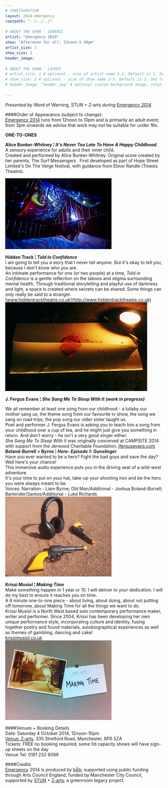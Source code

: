 ```yaml
---
# CONFIGURATION
layout: 2014-emergency
rootpath: "../../../"

# ABOUT THE SHOW - GENERIC
artist: "Emergency 2014"
show: "Afternoon for all: 12noon-5.30pm"
artist_size: 1
show_size: 3
header_image:

# ABOUT THE SHOW - LAYOUT
# artist_size: 1 # optional - size of artist name 1-5. Default is 1. Set longer names to lower values
# show_size: 2 # optional - size of show name 2-5. Default is 2. Set longer names to lower values
# header_image: "header.jpg" # optional custom background image, relative to current page

---
```

*Presented by* Word of Warning, STUN + Z-arts *during* [Emergency 2014](/current/2014-emergency)    
          
####Order of Appearance (subject to change):      
[Emergency 2014](/current/2014-emergency) runs from 12noon to 10pm and is primarily an adult event; from 3pm onwards we *advise* that work may not be suitable for under 18s.      
       
**ONE-TO-ONES**     

**Alice Bunker-Whitney ¦ *It's Never Too Late To Have A Happy Childhood.***    	
A sensory experience for adults and their inner child.    
Created and performed by Alice Bunker-Whitney.  Original score created by her parents, The Surf Messengers    .
First developed as part of Hope Street Limited's On The Verge festival, with guidance from Elinor Randle (Tmesis Theatre).    
      
![Alice Bunker-Whitney](alicebw.jpg)     

**Hidden Track ¦ *Told in Confidence***      
I am going to tell you a story that I never tell anyone. But it's okay to tell you, because I don't know who you are.    
An intimate performance for one (or two people) at a time, *Told in Confidence* is a gentle reflection on the taboos and stigma surrounding mental health. Through traditional storytelling and playful use of darkness and light, a space is created where secrets can be shared. Some things can only really be said to a stranger.    
[www.hiddentracktheatre.co.uk](http://www.hiddentracktheatre.co.uk)     
![Hidden Track](HTrack.jpg)    


**J. Fergus Evans ¦ *She Sang Me To Sleep With It (work in progress)***      

We all remember at least one song from our childhood - a lullaby our mother sang us, the theme song from our favourite tv show, the song we sang on road trips, the pop song our older sister taught us.     
Poet and performer J. Fergus Evans is asking you to teach him a song from your childhood over a cup of tea, and he might just give you something in return. And don't worry - he isn't a very good singer either.    
*She Sang Me To Sleep With It* was originally conceived at CAMPSITE 2014 with support from the Jerwood Charitable Foundation.                                                                                                                                                  [jfergusevans.com](http://www.jfergusevans.com)                                                                                                                                                            	
**Boland-Burrell + Byrne ¦ *Hero- Episode 1: Gunslinger***     
Have you ever wanted to be a hero? Fight the bad guys and save the day?    
Well here's your chance!     
This immersive audio experience puts you in the driving seat of a wild-west adventure.    
It's your time to put on your hat, take-up your shooting iron and be the hero you were always meant to be.    
Voices:   Narration - Liam Byrne;  Old Man/Additional - Joshua Boland-Burrell;  Bartender/Santos/Additional - Luke Richards    
![Boland-Burrell + Byrne](LiamB.jpg)     
 
**Krissi Musiol ¦ *Making Time***    
Make something happen in 1 year or 10.  I will deliver to your dedication.  I will do my best to ensure it reaches you on time.    
A 6 minute one-to-one piece - about living, about doing, about not putting off tomorrow, about Making Time for all the things we want to do.    
Krissi Musiol is a North West based solo contemporary performance maker, writer and performer. Since 2004, Krissi has been developing her own unique performance style, incorporating culture and identity, fusing together poetry and found materials, autobiographical experiences as well as themes of gambling, dancing and cake!     
[krissimusiol.co.uk](http://krissimusiol.co.uk)    
![Krissi Musiol](KMusiol.jpg)     

          
####Venues + Booking Details  
Date: Saturday 4 October 2014, 12noon-10pm        
[Venue: Z-arts](http://www.z-arts.org/about-us/getting-here), 335 Stretford Road, Manchester, M15 5ZA         
Tickets: FREE no booking required; some ltd capacity shows will have sign-up sheets on the day      
Venue Tel: 0161 232 6089      
          
####Credits         
[Emergency](/hab/emergency) 2014 is produced by [hÅb](/hab); supported using public funding through Arts Council England, funded by Manchester City Council, supported by [STUN](http://stunlive.com) + [Z-arts](http://www.z-arts.org); a greenroom legacy project.
